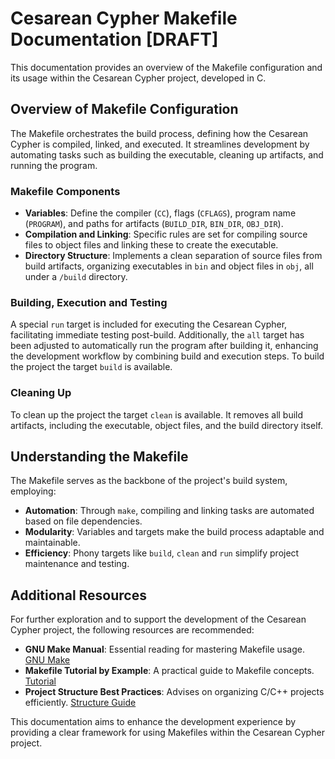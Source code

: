 
# Cesarean Cypher Makefile Documentation [DRAFT]

This documentation provides an overview of the Makefile configuration and its usage within the Cesarean Cypher project, developed in C.

## Overview of Makefile Configuration

The Makefile orchestrates the build process, defining how the Cesarean Cypher is compiled, linked, and executed. It streamlines development by automating tasks such as building the executable, cleaning up artifacts, and running the program.

### Makefile Components

- **Variables**: Define the compiler (`CC`), flags (`CFLAGS`), program name (`PROGRAM`), and paths for artifacts (`BUILD_DIR`, `BIN_DIR`, `OBJ_DIR`).
- **Compilation and Linking**: Specific rules are set for compiling source files to object files and linking these to create the executable.
- **Directory Structure**: Implements a clean separation of source files from build artifacts, organizing executables in `bin` and object files in `obj`, all under a `/build` directory.

### Building, Execution and Testing

A special `run` target is included for executing the Cesarean Cypher, facilitating immediate testing post-build. Additionally, the `all` target has been adjusted to automatically run the program after building it, enhancing the development workflow by combining build and execution steps.
To build the project the target `build` is available.

### Cleaning Up
To clean up the project the target `clean` is available. It removes all build artifacts, including the executable, object files, and the build directory itself.

## Understanding the Makefile

The Makefile serves as the backbone of the project's build system, employing:

- **Automation**: Through `make`, compiling and linking tasks are automated based on file dependencies.
- **Modularity**: Variables and targets make the build process adaptable and maintainable.
- **Efficiency**: Phony targets like `build`, `clean` and `run` simplify project maintenance and testing.

## Additional Resources

For further exploration and to support the development of the Cesarean Cypher project, the following resources are recommended:

- **GNU Make Manual**: Essential reading for mastering Makefile usage. [GNU Make](https://www.gnu.org/software/make/manual/make.html)
- **Makefile Tutorial by Example**: A practical guide to Makefile concepts. [Tutorial](https://makefiletutorial.com/)
- **Project Structure Best Practices**: Advises on organizing C/C++ projects efficiently. [Structure Guide](https://hiltmon.com/blog/2013/07/03/a-simple-c-plus-plus-project-structure/)

This documentation aims to enhance the development experience by providing a clear framework for using Makefiles within the Cesarean Cypher project.
